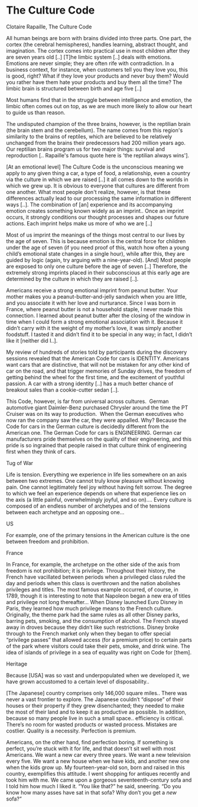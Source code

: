 # The Culture Code

Clotaire Rapaille, The Culture Code

All human beings are born with brains divided into three parts. One
part, the cortex (the cerebral hemispheres), handles learning,
abstract thought, and imagination. The cortex comes into practical use
in most children after they are seven years old [..] [T]he limbic
system [..] deals with emotions. Emotions are never simple; they are
often rife with contradiction. In a business context, for instance,
when customers tell you they love you, this is good, right? What if
they love your products and never buy them? Would you rather have
them hate your products and buy them all the time? The limbic brain is
structured between birth and age five [..]

Most humans find that in the struggle between intelligence and
emotion, the limbic often comes out on top, as we are much more likely
to allow our heart to guide us than reason.

The undisputed champion of the three brains, however, is the reptilian
brain (the brain stem and the cerebellum). The name comes from this
region's similarity to the brains of reptiles, which are believed to
be relatively unchanged from the brains their predecessors had 200
million years ago. Our reptilian brains program us for two major
things: survival and reproduction [.. Rapaille's famous quote here is
'the reptilian always wins'].

<a name='imprint'/>

[At an emotional level] The Culture Code is the unconscious meaning we
apply to any given thing a car, a type of food, a relationship, even a
country via the culture in which we are raised [..] it all comes down
to the worlds in which we grew up. It is obvious to everyone that
cultures are different from one another. What most people don't
realize, however, is that these differences actually lead to our
processing the same information in different ways [..]. The
combination of [an] experience and its accompanying emotion creates
something known widely as an imprint..  Once an imprint occurs, it
strongly conditions our thought processes and shapes our future
actions. Each imprint helps make us more of who we are [..]

Most of us imprint the meanings of the things most central to our
lives by the age of seven. This is because emotion is the central
force for children under the age of seven (if you need proof of this,
watch how often a young child’s emotional state changes in a single
hour), while after this, they are guided by logic (again, try arguing
with a nine-year-old). [And] Most people are exposed to only one
culture before the age of seven [..] Therefore, the extremely strong
imprints placed in their subconscious at this early age are determined
by the culture in which they are raised [..].

Americans receive a strong emotional imprint from peanut butter. Your
mother makes you a peanut-butter-and-jelly sandwich when you are
little, and you associate it with her love and nurturance. Since I was
born in France, where peanut butter is not a household staple, I never
made this connection. I learned about peanut butter after the closing
of the window in time when I could form a strong emotional association
with it. Because it didn’t carry with it the weight of my mother’s
love, it was simply another foodstuff. I tasted it and didn’t find it
to be special in any way; in fact, I didn’t like it [neither did I..].

My review of hundreds of stories told by participants during the
discovery sessions revealed that the American Code for cars is
IDENTITY. Americans want cars that are distinctive, that will not be
mistaken for any other kind of car on the road, and that trigger
memories of Sunday drives, the freedom of getting behind the wheel for
the first time, and the excitement of youthful passion. A car with a
strong identity [..] has a much better chance of breakout sales than a
cookie-cutter sedan [..].

This Code, however, is far from universal across cultures.  German
automotive giant Daimler-Benz purchased Chrysler around the time the
PT Cruiser was on its way to production.  When the German executives
who now ran the company saw the car, they were appalled. Why? Because
the Code for cars in the German culture is decidedly different from
the American one. The German Code for cars is ENGINEERING. German car
manufacturers pride themselves on the quality of their engineering,
and this pride is so ingrained that people raised in that culture
think of engineering first when they think of cars.

Tug of War

Life is tension. Everything we experience in life lies somewhere on an
axis between two extremes. One cannot truly know pleasure without
knowing pain. One cannot legitimately feel joy without having felt
sorrow. The degree to which we feel an experience depends on where
that experience lies on the axis (a little painful, overwhelmingly
joyful, and so on).... Every culture is composed of an endless number
of archetypes and of the tensions between each archetype and an
opposing one... 

US

For example, one of the primary tensions in the American culture is
the one between freedom and prohibition.

<a name='france'/>

France

In France, for example, the archetype on the other side of the axis
from freedom is not prohibition; it is privilege. Throughout their
history, the French have vacillated between periods when a privileged
class ruled the day and periods when this class is overthrown and the
nation abolishes privileges and titles. The most famous example
occurred, of course, in 1789, though it is interesting to note that
Napoleon began a new era of titles and privilege not long
thereafter...  When Disney launched Euro Disney in Paris, they learned
how much privilege means to the French culture. Originally, the theme
park had the same rules as all other Disney parks, barring pets,
smoking, and the consumption of alcohol. The French stayed away in
droves because they didn’t like such restrictions. Disney broke
through to the French market only when they began to offer special
“privilege passes” that allowed access (for a premium price) to
certain parts of the park where visitors could take their pets, smoke,
and drink wine. The idea of islands of privilege in a sea of equality
was right on Code for [them].

<a name='heritage'/>

Heritage

Because [USA] was so vast and underpopulated when we developed it, we
have grown accustomed to a certain level of disposability..

[The Japanese] country comprises only 146,000 square miles.. There was
never a vast frontier to explore. The Japanese couldn’t “dispose” of
their houses or their property if they grew disenchanted; they needed
to make the most of their land and to keep it as productive as
possible. In addition, because so many people live in such a small
space..  efficiency is critical. There’s no room for wasted products
or wasted process. Mistakes are costlier. Quality is a
necessity. Perfection is premium.

Americans, on the other hand, find perfection boring. If something is
perfect, you’re stuck with it for life, and that doesn’t sit well with
most Americans. We want a new car every three years. We want a new
television every five. We want a new house when we have kids, and
another new one when the kids grow up. My fourteen-year-old son, born
and raised in this country, exemplifies this attitude. I went shopping
for antiques recently and took him with me. We came upon a gorgeous
seventeenth-century sofa and I told him how much I liked it. “You like
that?” he said, sneering. “Do you know how many asses have sat in that
sofa? Why don’t you get a *new* sofa?”

